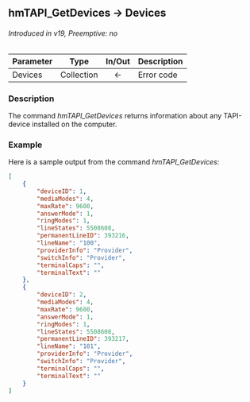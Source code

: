 ## hmTAPI_GetDevices → Devices
###### Introduced in v19, Preemptive: no

|Parameter|Type|In/Out|Description
|---|---|:---:|---
|Devices|Collection|←|Error code

### Description
The command *hmTAPI_GetDevices* returns information about any TAPI-device installed on the computer.

### Example
Here is a sample output from the command *hmTAPI_GetDevices*:

```json
[
	{
		"deviceID": 1,
		"mediaModes": 4,
		"maxRate": 9600,
		"answerMode": 1,
		"ringModes": 1,
		"lineStates": 5508608,
		"permanentLineID": 393216,
		"lineName": "100",
		"providerInfo": "Provider",
		"switchInfo": "Provider",
		"terminalCaps": "",
		"terminalText": ""
	},
	{
		"deviceID": 2,
		"mediaModes": 4,
		"maxRate": 9600,
		"answerMode": 1,
		"ringModes": 1,
		"lineStates": 5508608,
		"permanentLineID": 393217,
		"lineName": "101",
		"providerInfo": "Provider",
		"switchInfo": "Provider",
		"terminalCaps": "",
		"terminalText": ""
	}
]
```
